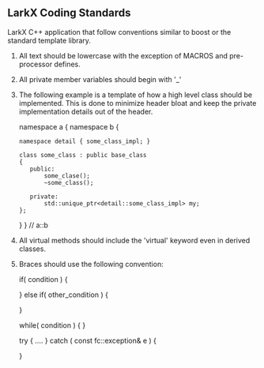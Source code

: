 LarkX Coding Standards
--------------------

LarkX C++ application that follow conventions similar to boost or the standard template library.

  1) All text should be lowercase with the exception of MACROS and pre-processor defines.

  2) All private member variables should begin with '_'

  3) The following example is a template of how a high level class should be implemented.  This is done to
     minimize header bloat and keep the private implementation details out of the header.

      namespace a { namespace b { 

         namespace detail { some_class_impl; }

         class some_class : public base_class
         {
            public:
                some_clase();
                ~some_class();

            private:
                std::unique_ptr<detail::some_class_impl> my;
         };

      } } // a::b

   4) All virtual methods should include the 'virtual' keyword even in derived classes.

   5) Braces should use the following convention:

      if( condition )
      {

      } else if( other_condition ) {
      
      }

      while( condition )
      {
      }

      try {
        ....
      } 
      catch ( const fc::exception& e )
      {

      }

   
